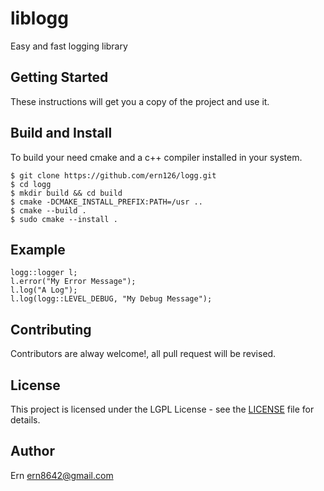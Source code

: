 # liblogg
Easy and fast logging library

## Getting Started
These instructions will get you a copy of the project and use it.

##  Build and Install
To build your need cmake and a c++ compiler installed in your system.
```
$ git clone https://github.com/ern126/logg.git
$ cd logg
$ mkdir build && cd build
$ cmake -DCMAKE_INSTALL_PREFIX:PATH=/usr ..
$ cmake --build .
$ sudo cmake --install .
```

## Example
```
logg::logger l;
l.error("My Error Message");
l.log("A Log");
l.log(logg::LEVEL_DEBUG, "My Debug Message");
```
## Contributing
Contributors are alway welcome!, all pull request will be revised.

## License
This project is licensed under the LGPL License - see the [LICENSE](LICENSE) file for details.

## Author
Ern <ern8642@gmail.com>
